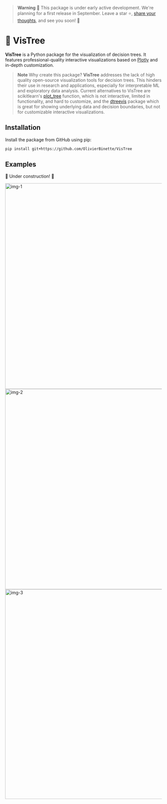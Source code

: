 > **Warning**
> 🚧 This package is under early active development. We're planning for a first release in September. Leave a star ⭐, [share your thoughts](https://github.com/OlivierBinette/VisTree/issues/new), and see you soon! 👋

# 🌴 VisTree

**VisTree** is a Python package for the visualization of decision trees. It features professional-quality interactive visualizations based on [Plotly](https://plotly.com/python/) and in-depth customization.

> **Note**
> Why create this package? **VisTree** addresses the lack of high quality open-source visualization tools for decision trees. This hinders their use in research and applications, especially for interpretable ML and exploratory data analysis. Current alternatives to VisTree are scikitlearn's [plot_tree](https://scikit-learn.org/stable/modules/generated/sklearn.tree.plot_tree.html) function, which is not interactive, limited in functionality, and hard to customize, and the [dtreevis](https://github.com/parrt/dtreeviz) package which is great for showing underlying data and decision boundaries, but not for customizable interactive visualizations.

## Installation

Install the package from GitHub using pip:
```bash
pip install git+https://github.com/OlivierBinette/VisTree
```

## Examples

🚧 Under construction! 🚧

<img width="659" alt="img-1" src="https://github.com/OlivierBinette/VisTree/assets/784901/b165f679-f352-4537-aade-91fa770c7f4d">
<img width="642" alt="img-2" src="https://github.com/OlivierBinette/VisTree/assets/784901/e6fb0ec0-a8a4-4b83-8a56-5e0faf9adde0">
<img width="672" alt="img-3" src="https://github.com/OlivierBinette/VisTree/assets/784901/8c7ecb58-1eeb-4cb8-94e9-39ca70c17bed">


